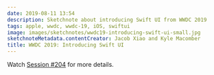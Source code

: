 ```yaml
---
date: 2019-08-11 13:54
description: Sketchnote about introducing Swift UI from WWDC 2019
tags: apple, wwdc, wwdc-19, iOS, swiftui
image: images/sketchnotes/wwdc19-introducing-swift-ui-small.jpg
sketchnoteMetadata.contentCreator: Jacob Xiao and Kyle Macomber 
title: WWDC 2019: Introducing Swift UI
---
```


Watch [Session #204](https://developer.apple.com/wwdc19/204) for more details.
